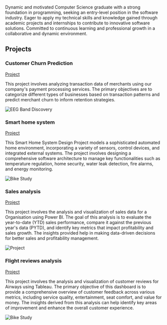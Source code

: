 Dynamic and motivated Computer Science graduate with a strong foundation in programming, seeking an entry-level position in the software industry. Eager to apply my technical skills and knowledge gained through academic projects and internships to contribute to innovative software solutions. Committed to continuous learning and professional growth in a collaborative and dynamic environment. 

## Projects
### Customer Churn Prediction
[Project](git@github.com:Gnanu123/Churn-prediction.git)

This project involves analyzing transaction data of merchants using our company's payment processing services. The primary objectives are to categorize different types of businesses based on transaction patterns and predict merchant churn to inform retention strategies.

![EEG Band Discovery]()

### Smart home system
[Project](git@github.com:Gnanu123/Smart-Home-system-design.git)

This Smart Home System Design Project models a sophisticated automated home environment, incorporating a variety of sensors, control devices, and integrated external systems. The project involves designing a comprehensive software architecture to manage key functionalities such as temperature regulation, home security, water leak detection, fire alarms, and energy monitoring.


![Bike Study]()

### Sales analysis
[Project](git@github.com:Gnanu123/Sales-performance-PowerBI.git)

This project involves the analysis and visualization of sales data for a Organisation using Power BI. The goal of this analysis is to evaluate the year-to-date (YTD) sales performance, compare it against the previous year's data (PYTD), and identify key metrics that impact profitability and sales growth. The insights provided help in making data-driven decisions for better sales and profitability management.

![Project]()

### Flight reviews analysis
[Project](git@github.com:Gnanu123/Flight-ratings---Tableau.git)

This project involves the analysis and visualization of customer reviews for Airways using Tableau. The primary objective of this dashboard is to provide a comprehensive overview of customer feedback across various metrics, including service quality, entertainment, seat comfort, and value for money. The insights derived from this analysis can help identify key areas of improvement and enhance the overall customer experience.

![Bike Study]()


